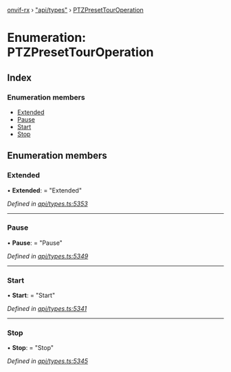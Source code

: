 [onvif-rx](../README.md) › ["api/types"](../modules/_api_types_.md) › [PTZPresetTourOperation](_api_types_.ptzpresettouroperation.md)

# Enumeration: PTZPresetTourOperation

## Index

### Enumeration members

* [Extended](_api_types_.ptzpresettouroperation.md#extended)
* [Pause](_api_types_.ptzpresettouroperation.md#pause)
* [Start](_api_types_.ptzpresettouroperation.md#start)
* [Stop](_api_types_.ptzpresettouroperation.md#stop)

## Enumeration members

###  Extended

• **Extended**: = "Extended"

*Defined in [api/types.ts:5353](https://github.com/patrickmichalina/onvif-rx/blob/3e9b152/src/api/types.ts#L5353)*

___

###  Pause

• **Pause**: = "Pause"

*Defined in [api/types.ts:5349](https://github.com/patrickmichalina/onvif-rx/blob/3e9b152/src/api/types.ts#L5349)*

___

###  Start

• **Start**: = "Start"

*Defined in [api/types.ts:5341](https://github.com/patrickmichalina/onvif-rx/blob/3e9b152/src/api/types.ts#L5341)*

___

###  Stop

• **Stop**: = "Stop"

*Defined in [api/types.ts:5345](https://github.com/patrickmichalina/onvif-rx/blob/3e9b152/src/api/types.ts#L5345)*
